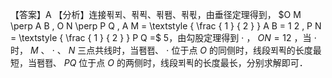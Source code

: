 【答案】A
【分析】连接푂푀、푂푁、푂퐴、푂푃，由垂径定理得到， $O M \perp A B , O N \perp P Q , A M = \textstyle { \frac { 1 } { 2 } } A B = 1 2 , P N = \textstyle { \frac { 1 } { 2 } } P Q =$ 5，由勾股定理得到 $\cdot$ ， $O N = 1 2$ ，当 $\cdot$ 时， $M$ 、 $\cdot$ 、 $N$ 三点共线时，当퐴퐵、 $\cdot$ 位于点 $O$ 的同侧时，线段푀푁的长度最短，当퐴퐵、 $P Q$ 位于点 $O$ 的两侧时，线段푀푁的长度最长，分别求解即可．
